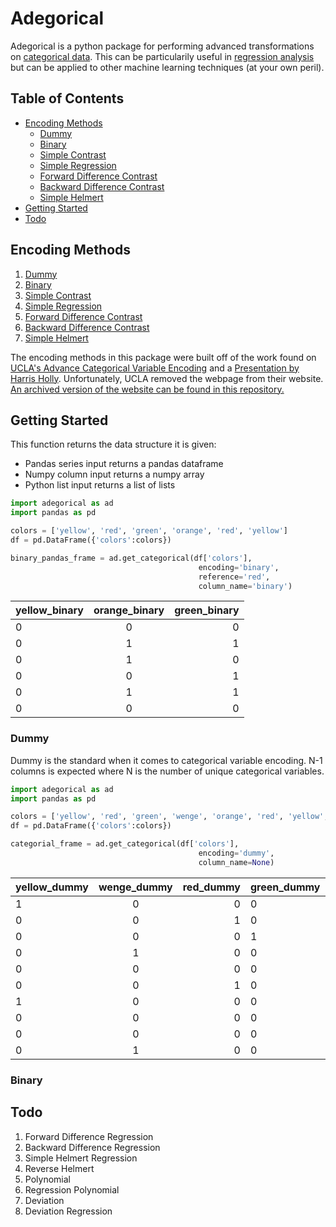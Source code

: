 # Adegorical
Adegorical is a python package for performing advanced transformations on [categorical data](https://en.wikipedia.org/wiki/Categorical_variable). This can be particularily useful in [regression analysis](https://en.wikipedia.org/wiki/Regression_analysis) but can be applied to other machine learning techniques (at your own peril).

## Table of Contents
* [Encoding Methods](#encoding-methods)
	- [Dummy](#dummy)
	- [Binary](#binary)
	- [Simple Contrast](#simple-contrast)
	- [Simple Regression](#simple-regression)
	- [Forward Difference Contrast](#forward-diff-contrast)
	- [Backward Difference Contrast](#backward-diff-contrast)
	- [Simple Helmert](#simple-helmert)
* [Getting Started](#getting-started)
* [Todo](#todo)

## Encoding Methods
1. [Dummy](#dummy)
2. [Binary](#binary)
3. [Simple Contrast](#simple-contrast)
4. [Simple Regression](#simple-regression)
5. [Forward Difference Contrast](#forward-diff-contrast)
6. [Backward Difference Contrast](#backward-diff-contrast)
7. [Simple Helmert](#simple-helmert)

The encoding methods in this package were built off of the work found on [UCLA's Advance Categorical Variable Encoding](http://www.ats.ucla.edu/stat/sas/webbooks/reg/chapter5/sasreg5.htm) and a [Presentation by Harris Holly](http://slideplayer.com/slide/6307838/). Unfortunately, UCLA removed the webpage from their website. [An archived version of the website can be found in this repository.](https://github.com/joshuabragge/adegorical/tree/master/Resources/UCLA%20Advance%20Categorical%20Variable%20Encoding%20Website)

## Getting Started
This function returns the data structure it is given:
* Pandas series input returns a pandas dataframe
* Numpy column input returns a numpy array
* Python list input returns a list of lists
```python
import adegorical as ad
import pandas as pd

colors = ['yellow', 'red', 'green', 'orange', 'red', 'yellow']
df = pd.DataFrame({'colors':colors})

binary_pandas_frame = ad.get_categorical(df['colors'],
                                          encoding='binary',
                                          reference='red',
                                          column_name='binary')
```

| yellow_binary | orange_binary | green_binary |
| ------------- |:-------------:| ------------:|
| 0 | 0 | 0 |
| 0 | 1 | 1 |
| 0 | 1 | 0 |
| 0 | 0 | 1 |
| 0 | 1 | 1 |
| 0 | 0 | 0 |

### Dummy
Dummy is the standard when it comes to categorical variable encoding. N-1 columns is expected where N is the number of unique categorical variables.

```python
import adegorical as ad
import pandas as pd

colors = ['yellow', 'red', 'green', 'wenge', 'orange', 'red', 'yellow', 'blue', 'magenta', 'wenge']
df = pd.DataFrame({'colors':colors})

categorial_frame = ad.get_categorical(df['colors'],
                                          encoding='dummy',
                                          column_name=None)
```

| yellow_dummy | wenge_dummy | red_dummy | green_dummy | magenta_dummy | magenta_dummy |
| ------------- |:-------------:| ------------:| ------------- |:-------------:| ------------:|
|1|0|0|0|0|0|
|0|0|1|0|0|0|
|0|0|0|1|0|0|
|0|1|0|0|0|0|
|0|0|0|0|0|0|
|0|0|1|0|0|0|
|1|0|0|0|0|0|
|0|0|0|0|0|1|
|0|0|0|0|1|0|
|0|1|0|0|0|0|

### Binary




## Todo
1. Forward Difference Regression
2. Backward Difference Regression
3. Simple Helmert Regression
4. Reverse Helmert
5. Polynomial
6. Regression Polynomial
7. Deviation
8. Deviation Regression
